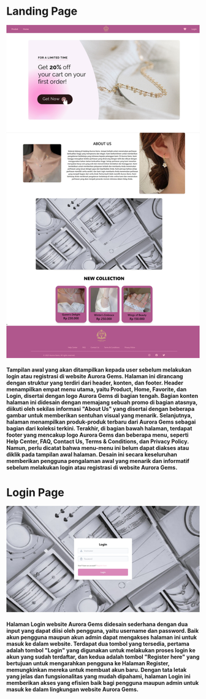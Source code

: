 <h1 class="text-4xl font-bold ">
          Landing Page
</h1>
<img src="https://github.com/Natalieefd/Aurora-Gems/blob/main/public/ss/landing_page.jpeg">
<h4 class="text-4xl font-normal ">
      Tampilan awal yang akan ditampilkan kepada user sebelum melakukan login atau registrasi di website Aurora Gems. Halaman ini dirancang dengan struktur yang terdiri dari header, konten, dan footer. Header menampilkan empat menu utama, yaitu Product, Home, Favorite, dan Login, disertai dengan logo Aurora Gems di bagian tengah. Bagian konten halaman ini didesain dengan memajang sebuah promo di bagian atasnya, diikuti oleh sekilas informasi "About Us" yang disertai dengan beberapa gambar untuk memberikan sentuhan visual yang menarik. Selanjutnya, halaman menampilkan produk-produk terbaru dari Aurora Gems sebagai bagian dari koleksi terkini. Terakhir, di bagian bawah halaman, terdapat footer yang mencakup logo Aurora Gems dan beberapa menu, seperti Help Center, FAQ, Contact Us, Terms & Conditions, dan Privacy Policy. Namun, perlu dicatat bahwa menu-menu ini belum dapat diakses atau diklik pada tampilan awal halaman. Desain ini secara keseluruhan memberikan pengguna pengalaman awal yang menarik dan informatif sebelum melakukan login atau registrasi di website Aurora Gems.
</h4>

<h1 class="text-4xl font-bold ">
          Login Page
</h1>
<img src="https://github.com/Natalieefd/Aurora-Gems/blob/main/public/ss/login.jpeg">
<h4 class="text-4xl font-normal ">
    Halaman Login website Aurora Gems didesain sederhana dengan dua input yang dapat diisi oleh pengguna, yaitu username dan password. Baik akun pengguna maupun akun admin dapat mengakses halaman ini untuk masuk ke dalam website. Terdapat dua tombol yang tersedia, pertama adalah tombol "Login" yang digunakan untuk melakukan proses login ke akun yang sudah terdaftar, dan kedua adalah tombol "Register here" yang bertujuan untuk mengarahkan pengguna ke Halaman Register, memungkinkan mereka untuk membuat akun baru. Dengan tata letak yang jelas dan fungsionalitas yang mudah dipahami, halaman Login ini memberikan akses yang efisien baik bagi pengguna maupun admin untuk masuk ke dalam lingkungan website Aurora Gems.
</h4>

